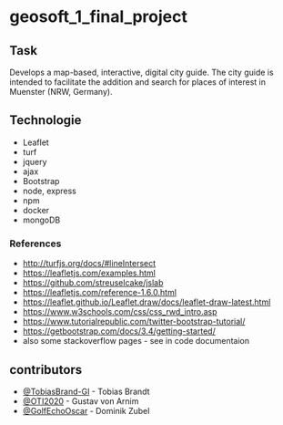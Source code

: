 # geosoft_1_final_project
## Task
Develops a map-based,  interactive, digital city guide. The  city guide is intended to facilitate the addition and  search for places of interest in  Muenster (NRW, Germany).

## Technologie
* Leaflet
* turf
* jquery
* ajax
* Bootstrap
* node, express
* npm
* docker
* mongoDB

### References
* http://turfjs.org/docs/#lineIntersect
* https://leafletjs.com/examples.html
* https://github.com/streuselcake/jslab
* https://leafletjs.com/reference-1.6.0.html
* https://leaflet.github.io/Leaflet.draw/docs/leaflet-draw-latest.html
* https://www.w3schools.com/css/css_rwd_intro.asp
* https://www.tutorialrepublic.com/twitter-bootstrap-tutorial/
* https://getbootstrap.com/docs/3.4/getting-started/
* also some stackoverflow pages - see in code documentaion


## contributors
- [@TobiasBrand-GI](https://github.com/TobiasBrand-GI) - Tobias Brandt
- [@OTI2020](https://github.com/OTI2020) - Gustav von Arnim
- [@GolfEchoOscar](https://github.com/GolfEchoOscar) - Dominik Zubel
